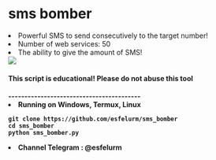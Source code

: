 # sms bomber

<li>Powerful SMS to send consecutively to the target number!</li>
<li>Number of web services: 50 </li>
<li>The ability to give the amount of SMS! </li>
<a href="https://t.me/esfelurm" target="_blank"><img src="https://s2.uupload.ir/files/screenshot_۲۰۲۳۰۱۱۸-۲۲۱۴۴۲_pydroid_3_q4fr.jpg" border="0"/></a>
<h4>This script is educational! Please do not abuse this tool <h4>
-----------------------------------------
<li>Running on Windows, Termux, Linux </li>

```
git clone https://github.com/esfelurm/sms_bomber
cd sms_bomber
python sms_bomber.py
```
<li> Channel Telegram : @esfelurm </li>
